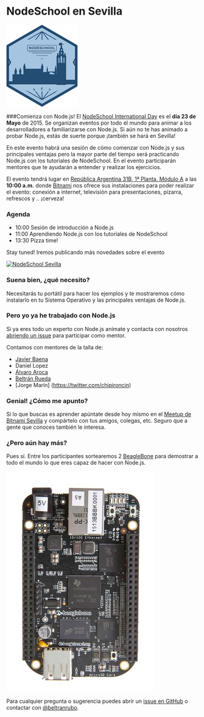 # NodeSchool en Sevilla

[![NodeSchool Sevilla](img/nodeschool-sevilla.png)](http://www.meetup.com/Bitnami-Sevilla/events/222186033/)

###Comienza con Node.js!
El [NodeSchool International Day](http://nodeschool.io/) es el **día 23 de Mayo** de 2015. Se organizan eventos por todo el mundo para animar a los desarrolladores a familiarizarse con Node.js. Si aún no te has animado a probar Node.js, estás de suerte porque ¡también se hará en Sevilla!

En este evento habrá una sesión de cómo comenzar con Node.js y sus principales ventajas pero la mayor parte del tiempo será practicando Node.js con los tutoriales de NodeSchool. En el evento participarán mentores que te ayudarán a entender y realizar los ejercicios.

El evento tendrá lugar en [República Argentina 31B, 1ª Planta, Módulo A](http://maps.google.com/maps?f=q&hl=en&q=Rep%C3%BAblica+Argentina%2C+31B%2C+1%C2%AA+Planta%2C+M%C3%B3dulo+A%2C+Sevilla%2C+es) a las **10:00 a.m.** donde [Bitnami](https://bitnami.com) nos ofrece sus instalaciones para poder realizar el evento: conexión a internet, televisión para presentaciones, pizarra, refrescos y .. ¡cerveza!

### Agenda

  - 10:00 Sesión de introducción a Node.js
  - 11:00 Aprendiendo Node.js con los tutoriales de NodeSchool
  - 13:30 Pizza time!

Stay tuned! Iremos publicando más novedades sobre el evento 

[![NodeSchool Sevilla](img/bitnami-office.jpg)](http://www.meetup.com/Bitnami-Sevilla/events/222186033/)

### Suena bien, ¿qué necesito?
Necesitarás tu portátil para hacer los ejemplos y te mostraremos cómo instalarlo en tu Sistema Operativo y las principales ventajas de Node.js.

### Pero yo ya he trabajado con Node.js
Si ya eres todo un experto con Node.js anímate y contacta con nosotros [abriendo un issue](https://github.com/nodeschool/seville/issues) para participar como mentor.

Contamos con mentores de la talla de:

* [Javier Baena](https://twitter.com/JvrBaena)
* Daniel Lopez
* [Álvaro Aroca](https://twitter.com/aarocatwitt)
* [Beltrán Rueda](https://twitter.com/beltranrubo)
* [Jorge Marín] (https://twitter.com/chipironcin)

### Genial! ¿Cómo me apunto?
Si lo que buscas es aprender apúntate desde hoy mismo en el [Meetup de Bitnami Sevilla](http://www.meetup.com/Bitnami-Sevilla/events/222186033/) y compártelo con tus amigos, colegas, etc. Seguro que a gente que conoces también le interesa.

### ¿Pero aún hay más?
Pues sí. Entre los participantes sortearemos 2 [BeagleBone](http://beagleboard.org/black) para demostrar a todo el mundo lo que eres capaz de hacer con Node.js.

[![NodeSchool Sevilla BeagleBone](img/beagleboard.jpg)](http://www.meetup.com/Bitnami-Sevilla/events/222186033/)

Para cualquier pregunta o sugerencia puedes abrir un [issue en GitHub](https://github.com/nodeschool/seville/issues) o contactar con [@beltranrubo](https://twitter.com/beltranrubo).

